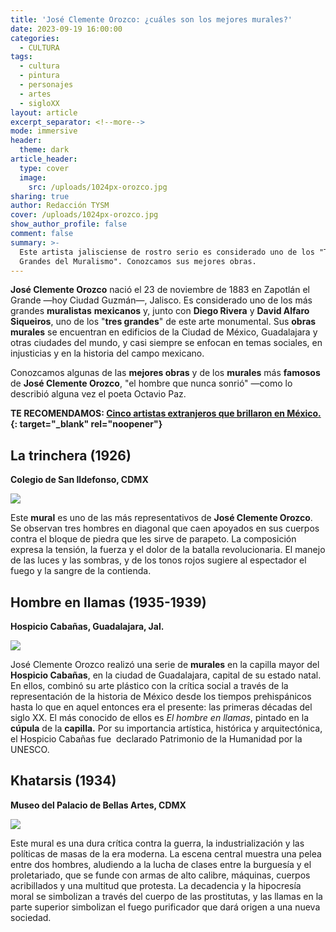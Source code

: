 ```yaml
---
title: 'José Clemente Orozco: ¿cuáles son los mejores murales?'
date: 2023-09-19 16:00:00
categories:
  - CULTURA
tags:
  - cultura
  - pintura
  - personajes
  - artes
  - sigloXX
layout: article
excerpt_separator: <!--more-->
mode: immersive
header:
  theme: dark
article_header:
  type: cover
  image:
    src: /uploads/1024px-orozco.jpg
sharing: true
author: Redacción TYSM
cover: /uploads/1024px-orozco.jpg
show_author_profile: false
comment: false
summary: >-
  Este artista jalisciense de rostro serio es considerado uno de los "Tres
  Grandes del Muralismo". Conozcamos sus mejores obras.
---
```

**José Clemente Orozco** nació el 23 de noviembre de 1883 en Zapotlán el Grande —hoy Ciudad Guzmán—, Jalisco. Es considerado uno de los más grandes **muralistas** **mexicanos** y, junto con **Diego Rivera** y **David Alfaro Siqueiros**, uno de los "**tres grandes**" de este arte monumental. Sus **obras** **murales** se encuentran en edificios de la Ciudad de México, Guadalajara y otras ciudades del mundo, y casi siempre se enfocan en temas sociales, en injusticias y en la historia del campo mexicano.

Conozcamos algunas de las **mejores obras** y de los **murales** más **famosos** de **José Clemente Orozco**, "el hombre que nunca sonrió" —como lo describió alguna vez el poeta Octavio Paz.

**TE RECOMENDAMOS: [Cinco artistas extranjeros que brillaron en México.](https://blog.tonoysumariachi.com/cultura/2022/08/05/cinco-artistas-extranjeros-que-brillaron-en-mexico.html){: target="_blank" rel="noopener"}**

## La trinchera (1926)

**Colegio de San Ildefonso, CDMX**

![](https://upload.wikimedia.org/wikipedia/commons/thumb/0/0d/Jose_Clemente_Orozco_mural_at_San_Ildefonso.jpg/1024px-Jose_Clemente_Orozco_mural_at_San_Ildefonso.jpg)

Este **mural** es uno de las más representativos de **José Clemente Orozco**. Se observan tres hombres en diagonal que caen apoyados en sus cuerpos contra el bloque de piedra que les sirve de parapeto. La composición expresa la tensión, la fuerza y el dolor de la batalla revolucionaria. El manejo de las luces y las sombras, y de los tonos rojos sugiere al espectador el fuego y la sangre de la contienda.

## Hombre en llamas (1935-1939)

**Hospicio Cabañas, Guadalajara, Jal.**

![](https://upload.wikimedia.org/wikipedia/commons/thumb/5/5f/Hombre_en_llamas_por_Clemente_Orozco_-_panoramio.jpg/1024px-Hombre_en_llamas_por_Clemente_Orozco_-_panoramio.jpg)

José Clemente Orozco realizó una serie de **murales** en la capilla mayor del **Hospicio Cabañas**, en la ciudad de Guadalajara, capital de su estado natal. En ellos, combinó su arte plástico con la crítica social a través de la representación de la historia de México desde los tiempos prehispánicos hasta lo que en aquel entonces era el presente: las primeras décadas del siglo XX. El más conocido de ellos es&nbsp;*El hombre en llamas*, pintado en la **cúpula** de la **capilla.**&nbsp;Por su importancia artística, histórica y arquitectónica, el Hospicio Cabañas fue&nbsp; declarado Patrimonio de la Humanidad por la UNESCO.

## Khatarsis (1934)

**Museo del Palacio de Bellas Artes, CDMX**

![](https://upload.wikimedia.org/wikipedia/commons/thumb/9/94/Palacio_de_Bellas_Artes_-_Mural_Katharsis_Orozco_2.jpg/1024px-Palacio_de_Bellas_Artes_-_Mural_Katharsis_Orozco_2.jpg)

Este mural es una dura crítica contra la guerra, la industrialización y las políticas de masas de la era moderna. La escena central muestra una pelea entre dos hombres, aludiendo a la lucha de clases entre la burguesía y el proletariado, que se funde con armas de alto calibre, máquinas, cuerpos acribillados y una multitud que protesta. La decadencia y la hipocresía moral se simbolizan a través del cuerpo de las prostitutas, y las llamas en la parte superior simbolizan el fuego purificador que dará origen a una nueva sociedad.